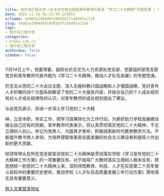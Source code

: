 ```yaml
---
title: 哈尔滨工程大学->於志文为党支部和青年教师代表讲 “学习二十大精神”专题党课 | hrbeu.com.cn
date: 2022-11-16 01:21:59.233953
urlname: 44d63a2904d0fe950263f1ddd97ac210
slug: 44d63a2904d0fe950263f1ddd97ac210
tags: 
- 哈尔滨工程大学
categories:
- hrbeu.com.cn
- 哈尔滨工程大学
authorbox: false
sidebar: false
---
```

11月14日上午，党委常委、副校长於志文为人力资源处党支部、党委组织部党支部党员和青年教师代表作题为《学习二十大精神，推动人才队伍发展》的专题党课。

於志文从党的二十大会议主题、深入实施科教兴国战略和人才强国战略、党对青年人才的嘱托四个方面系统解读了党的二十大报告内容，并结合自己的个人成长经历和对人才成长规律性的认识，对青年教师的成长规划提出了建议。

与会党员表示，将进一步深入学习党的二十大精
<!--more-->
神，立足本职，务实工作，把学习效果转化为工作行动，为更好助力学校发展建设做出自己应有的贡献。青年教师代表表示，将认真贯彻落实党的二十大精神，不忘立德树人初心，牢记为党育人、为国育才使命，积极探索新时代教育教学方法，不断提升教书育人本领，为培养德智体美劳全面发展的社会主义建设者和接班人作出新的更大贡献。

校领导带头在所在党支部宣讲党的二十大精神是贯彻落实学校《学习宣传党的二十大精神工作方案》的一项重要任务，对于指导广大教师落实立德树人根本任务，把思想统一到党的二十大精神上来，深刻领悟教育、科技、人才在实现第二个百年奋斗目标中的重要历史使命，推动学校《人才队伍高质量发展三年行动方案》落地落实具有重要意义。



[转入文章首发地址](http://gongxue.cn/info/1015/73568.htm)